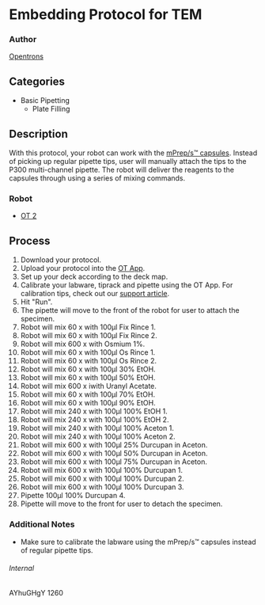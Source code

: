 # Embedding Protocol for TEM

### Author
[Opentrons](http://www.opentrons.com/)

## Categories
* Basic Pipetting
    * Plate Filling

## Description
With this protocol, your robot can work with the [mPrep/s™ capsules](https://microscopyinnovations.com/mpreps-2/). Instead of picking up regular pipette tips, user will manually attach the tips to the P300 multi-channel pipette. The robot will deliver the reagents to the capsules through using a series of mixing commands.

### Robot
* [OT 2](https://opentrons.com/ot-2)

## Process
1. Download your protocol.
2. Upload your protocol into the [OT App](https://opentrons.com/ot-app).
3. Set up your deck according to the deck map.
4. Calibrate your labware, tiprack and pipette using the OT App. For calibration tips, check out our [support article](https://support.opentrons.com/ot-2/getting-started-software-setup/deck-calibration).
5. Hit "Run".
6. The pipette will move to the front of the robot for user to attach the specimen.
7. Robot will mix 60 x with 100µl Fix Rince 1.
8. Robot will mix 60 x with 100µl Fix Rince 2.
9. Robot will mix 600 x with Osmium 1%.
10. Robot will mix 60 x with 100µl Os Rince 1.
11. Robot will mix 60 x with 100µl Os Rince 2.
12. Robot will mix 60 x with 100µl 30% EtOH.
13. Robot will mix 60 x with 100µl 50% EtOH.
14. Robot will mix 600 x iwith  Uranyl Acetate.
15. Robot will mix 60 x with 100µl 70% EtOH.
16. Robot will mix 60 x with 100µl 90% EtOH.
17. Robot will mix 240 x with 100µl 100% EtOH 1.
18. Robot will mix 240 x with 100µl 100% EtOH 2.
19. Robot will mix 240 x with 100µl 100% Aceton 1.
20. Robot will mix 240 x with 100µl 100% Aceton 2.
21. Robot will mix 600 x with 100µl 25% Durcupan in Aceton.
22. Robot will mix 600 x with 100µl 50% Durcupan in Aceton.
23. Robot will mix 600 x with 100µl 75% Durcupan in Aceton.
24. Robot will mix 600 x with 100µl 100% Durcupan 1.
25. Robot will mix 600 x with 100µl 100% Durcupan 2.
26. Robot will mix 600 x with 100µl 100% Durcupan 3.
27. Pipette 100µl 100% Durcupan 4.
28. Pipette will move to the front for user to detach the specimen.

### Additional Notes
* Make sure to calibrate the labware using the mPrep/s™ capsules instead of regular pipette tips. 

###### Internal
AYhuGHgY
1260
